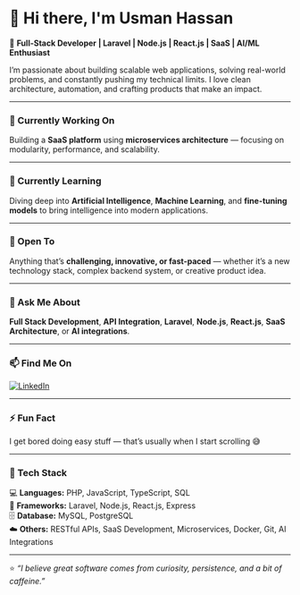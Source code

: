 # 👋 Hi there, I'm Usman Hassan

🚀 **Full-Stack Developer | Laravel | Node.js | React.js | SaaS | AI/ML Enthusiast**

I’m passionate about building scalable web applications, solving real-world problems, and constantly pushing my technical limits. I love clean architecture, automation, and crafting products that make an impact.

---

### 🔭 Currently Working On
Building a **SaaS platform** using **microservices architecture** — focusing on modularity, performance, and scalability.

---

### 🌱 Currently Learning
Diving deep into **Artificial Intelligence**, **Machine Learning**, and **fine-tuning models** to bring intelligence into modern applications.

---

### 👯 Open To
Anything that’s **challenging, innovative, or fast-paced** — whether it’s a new technology stack, complex backend system, or creative product idea.

---

### 💬 Ask Me About
**Full Stack Development**, **API Integration**, **Laravel**, **Node.js**, **React.js**, **SaaS Architecture**, or **AI integrations**.

---

### 📫 Find Me On
[![LinkedIn](https://img.shields.io/badge/LinkedIn-Usman%20Hassan-blue?logo=linkedin&logoColor=white)](https://www.linkedin.com/in/u-hassan)

---

### ⚡ Fun Fact
I get bored doing easy stuff — that’s usually when I start scrolling 😅

---

### 🧠 Tech Stack

💻 **Languages:** PHP, JavaScript, TypeScript, SQL  
🧩 **Frameworks:** Laravel, Node.js, React.js, Express  
🗄️ **Database:** MySQL, PostgreSQL  
☁️ **Others:** RESTful APIs, SaaS Development, Microservices, Docker, Git, AI Integrations

---

⭐ _“I believe great software comes from curiosity, persistence, and a bit of caffeine.”_
